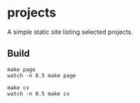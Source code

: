 # projects

A simple static site listing selected projects.

## Build

```
make page
watch -n 0.5 make page

make cv
watch -n 0.5 make cv
```

